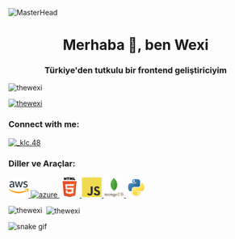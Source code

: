 ![MasterHead](https://yandex.com.tr/gorsel/search?cbir_id=237751%2FUIgAreIN-YQNoJj0T_HrVg703&redircnt=1696870703.1&rpt=imageview&url=https%3A%2F%2Favatars.mds.yandex.net%2Fget-images-cbir%2F237751%2FUIgAreIN-YQNoJj0T_HrVg703%2Forig)
<h1 align="center">Merhaba 👋, ben Wexi</h1><h3 align="center">Türkiye'den tutkulu bir frontend geliştiriciyim</h3><p align="left"> <img src="https://komarev.com/ghpvc/?username=thewexi&label=Profile%20views&color=0e75b6&style=flat" alt="thewexi" /> </p>




<p align="left"> <a href="https://github.com/ryo-ma/github-profile-trophy"><img src="https://github-profile-trophy.vercel.app/?username=thewexi" alt="thewexi" /></a> </p><h3 align="left">Connect with me:</h3>
<p align="left">


<a href="https://instagram.com/_klc.48" target="blank"><img align="center" src="https://raw.githubusercontent.com/rahuldkjain/github-profile-readme-generator/master/src/images/icons/Social/instagram.svg" alt="_klc.48" height="30" width="40" /></a></p><h3 align="left">Diller ve Araçlar:</h3><p align="left">



<a href="https://aws.amazon.com" target="_blank" rel="noreferrer"> <img src="https://raw.githubusercontent.com/devicons/devicon/master/icons/amazonwebservices/amazonwebservices-original-wordmark.svg" alt="aws" width="40" height="40"/> </a> <a href="https://azure.microsoft.com/en-in/" target="_blank" rel="noreferrer"> <img src="https://www.vectorlogo.zone/logos/microsoft_azure/microsoft_azure-icon.svg" alt="azure" width="40" height="40"/> </a> <a href="https://www.w3.org/html/" target="_blank" rel="noreferrer"> <img src="https://raw.githubusercontent.com/devicons/devicon/master/icons/html5/html5-original-wordmark.svg" alt="html5" width="40" height="40"/> </a> <a href="https://developer.mozilla.org/en-US/docs/Web/JavaScript" target="_blank" rel="noreferrer"> <img src="https://raw.githubusercontent.com/devicons/devicon/master/icons/javascript/javascript-original.svg" alt="javascript" width="40" height="40"/> </a> <a href="https://www.mongodb.com/" target="_blank" rel="noreferrer"> <img src="https://raw.githubusercontent.com/devicons/devicon/master/icons/mongodb/mongodb-original-wordmark.svg" alt="mongodb" width="40" height="40"/> </a> <a href="https://www.python.org" target="_blank" rel="noreferrer"> <img src="https://raw.githubusercontent.com/devicons/devicon/master/icons/python/python-original.svg" alt="python" width="40" height="40"/> </a> </p>

<p><img align="left" src="https://github-readme-stats.vercel.app/api/top-langs?username=thewexi&show_icons=true&locale=en&layout=compact" alt="thewexi" /></p><p>

&nbsp; <img align="center" src="https://github-readme-stats.vercel.app/api?username=thewexi&show_icons=true&locale=en" alt="thewexi" /></p>
![snake gif](https://github.com/YOUR_USERNAME/YOUR_USERNAME/blob/output/github-contribution-grid-snake.gif)
